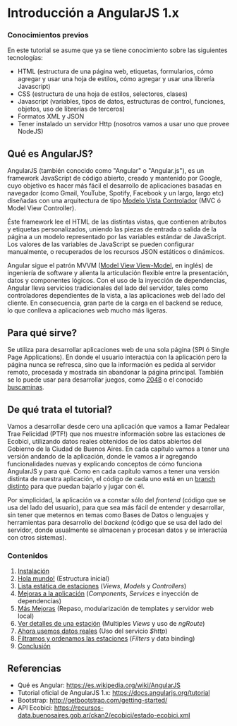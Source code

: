 # Introducción a AngularJS 1.x


### Conocimientos previos
 En este tutorial se asume que ya se tiene conocimiento sobre las siguientes tecnologías:

- HTML (estructura de una página web, etiquetas, formularios, cómo agregar y usar una hoja de estilos, cómo agregar y usar una librería Javascript)
- CSS (estructura de una hoja de estilos, selectores, clases)
- Javascript (variables, tipos de datos, estructuras de control, funciones, objetos, uso de librerías de terceros)
- Formatos XML y JSON
- Tener instalado un servidor Http (nosotros vamos a usar uno que provee NodeJS)

## Qué es AngularJS?
 AngularJS (también conocido como "Angular" o "Angular.js"), es un framework JavaScript de código abierto, creado y mantenido por Google, cuyo objetivo es hacer más fácil el desarrollo de aplicaciones basadas en navegador (como Gmail, YouTube, Spotify, Facebook y un largo, largo etc) diseñadas con una arquitectura de tipo [Modelo Vista Controlador](https://es.wikipedia.org/wiki/Modelo%E2%80%93vista%E2%80%93controlador) (MVC ó Model View Controller).

 Éste framework lee el HTML de las distintas vistas, que contienen atributos y etiquetas personalizados, uniendo las piezas de entrada o salida de la página a un modelo representado por las variables estándar de JavaScript. Los valores de las variables de JavaScript se pueden configurar manualmente, o recuperados de los recursos JSON estáticos o dinámicos.

 Angular sigue el patrón MVVM ([Model View View-Model](https://en.wikipedia.org/wiki/Model%E2%80%93view%E2%80%93viewmodel), en inglés) de ingeniería de software y alienta la articulación flexible entre la presentación, datos y componentes lógicos. Con el uso de la inyección de dependencias, Angular lleva servicios tradicionales del lado del servidor, tales como controladores dependientes de la vista, a las aplicaciones web del lado del cliente. En consecuencia, gran parte de la carga en el backend se reduce, lo que conlleva a aplicaciones web mucho más ligeras.

## Para qué sirve?
 Se utiliza para desarrollar aplicaciones web de una sola página (SPI ó Single Page Applications). En donde el usuario interactúa con la aplicación pero la página nunca se refresca, sino que la información es pedida al servidor remoto, procesada y mostrada sin abandonar la página principal.
 También se lo puede usar para desarrollar juegos, como [2048](https://www.ng-newsletter.com/posts/building-2048-in-angularjs.html) o el conocido [buscaminas](http://www.simplygoodcode.com/2014/04/angularjs-game-programming-making-minesweeper/).

## De qué trata el tutorial?

 Vamos a desarrollar desde cero una aplicación que vamos a llamar Pedalear Trae Felicidad (PTF!) que nos muestre información sobre las estaciones de Ecobici, utilizando datos reales obtenidos de los datos abiertos del Gobierno de la Ciudad de Buenos Aires.
 En cada capítulo vamos a tener una versión andando de la aplicación, donde le vamos a ir agregando funcionalidades nuevas y explicando conceptos de cómo funciona AngularJS y para qué.
 Como en cada capítulo vamos a tener una versión distinta de nuestra aplicación, el código de cada uno está en un [branch distinto](https://github.com/germanio/intro-a-angularjs/branches) para que puedan bajarlo y jugar con él.

 <!-- Vamos a desarrollar desde cero una aplicación que nos muestre información sobre las estaciones de Ecobici con las siguientes características:

- Usar los datos abiertos del Gobierno de la Ciudad de Buenos Aires para traer información actualizada de las estaciones
- Lista de estaciones, que puede filtrarse y ordenarse
- Las tres estaciones más cercanas a una posición dada por latitud y longitud
- Mostrar las estaciones en un mapa
- Guardar las estaciones favoritas del usuario en el navegador -->

 Por simplicidad, la aplicación va a constar sólo del _frontend_ (código que se usa del lado del usuario), para que sea más fácil de entender y desarrollar, sin tener que meternos en temas como Bases de Datos o lenguajes y herramientas para desarrollo del _backend_ (código que se usa del lado del servidor, donde usualmente se almacenan y procesan datos y se interactúa con otros sistemas).

### Contenidos

1. [Instalación](./docs/instalacion.html)
1. [Hola mundo!](./docs/hola-mundo.html) (Estructura inicial)
1. [Lista estática de estaciones](./docs/lista-estatica-estaciones.html) (_Views_, _Models_ y _Controllers_)
1. [Mejoras a la aplicación](./docs/mejoras.html) (_Components_, _Services_ e inyección de dependencias)
1. [Más Mejoras](./docs/mejoras-ui.html) (Repaso, modularización de templates y servidor web local)
1. [Ver detalles de una estación](./docs/detalles-estacion.html) (Multiples _Views_ y uso de _ngRoute_)
1. [Ahora usemos datos reales](./docs/datos-reales.html) (Uso del servicio _$http_)
1. [Filtramos y ordenamos las estaciones](./docs/filtros-y-orden.html) (_Filters_ y data binding)
1. [Conclusión](./docs/conclusion.html)

<!---  1. [Las estaciones más cercanas](./docs/estaciones-cercanas.html) (filtros a medida e _Event Handlers_)
1. [Mis estaciones favoritas](./docs/estaciones-favoritas.html) (Persistencia en el navegador y librerías de terceros - 1ra parte)
1. [Más visual, mostremos las estaciones en un mapa](./docs/mapa.html) (librerías de terceros - 3ra parte e introducción a directivas) 
-->



## Referencias

- Qué es Angular: https://es.wikipedia.org/wiki/AngularJS
- Tutorial oficial de AngularJS 1.x: https://docs.angularjs.org/tutorial
- Bootstrap: http://getbootstrap.com/getting-started/
- API Ecobici: https://recursos-data.buenosaires.gob.ar/ckan2/ecobici/estado-ecobici.xml

<!-- 
- ngStorage: https://github.com/gsklee/ngStorage
- Leaflet: http://tombatossals.github.io/angular-leaflet-directive/#!/examples/marker 
-->
